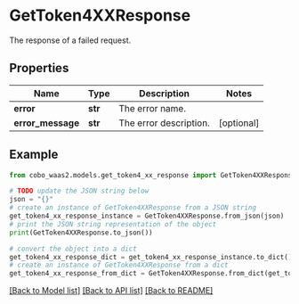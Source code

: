 # GetToken4XXResponse

The response of a failed request.

## Properties

Name | Type | Description | Notes
------------ | ------------- | ------------- | -------------
**error** | **str** | The error name. | 
**error_message** | **str** | The error description. | [optional] 

## Example

```python
from cobo_waas2.models.get_token4_xx_response import GetToken4XXResponse

# TODO update the JSON string below
json = "{}"
# create an instance of GetToken4XXResponse from a JSON string
get_token4_xx_response_instance = GetToken4XXResponse.from_json(json)
# print the JSON string representation of the object
print(GetToken4XXResponse.to_json())

# convert the object into a dict
get_token4_xx_response_dict = get_token4_xx_response_instance.to_dict()
# create an instance of GetToken4XXResponse from a dict
get_token4_xx_response_from_dict = GetToken4XXResponse.from_dict(get_token4_xx_response_dict)
```
[[Back to Model list]](../README.md#documentation-for-models) [[Back to API list]](../README.md#documentation-for-api-endpoints) [[Back to README]](../README.md)


